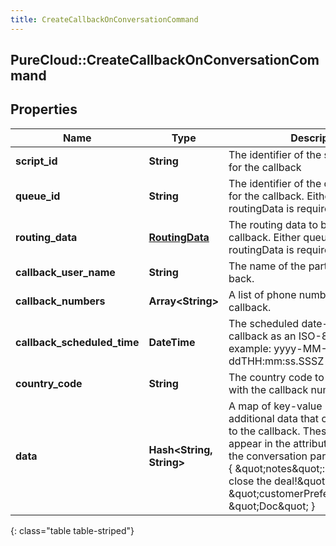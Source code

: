 ```yaml
---
title: CreateCallbackOnConversationCommand
---
```

## PureCloud::CreateCallbackOnConversationCommand

## Properties

|Name | Type | Description | Notes|
|------------ | ------------- | ------------- | -------------|
| **script_id** | **String** | The identifier of the script to be used for the callback | [optional] |
| **queue_id** | **String** | The identifier of the queue to be used for the callback. Either queueId or routingData is required. | [optional] |
| **routing_data** | [**RoutingData**](RoutingData.html) | The routing data to be used for the callback. Either queueId or routingData is required. | [optional] |
| **callback_user_name** | **String** | The name of the party to be called back. | [optional] |
| **callback_numbers** | **Array&lt;String&gt;** | A list of phone numbers for the callback. | |
| **callback_scheduled_time** | **DateTime** | The scheduled date-time for the callback as an ISO-8601 string. For example: yyyy-MM-ddTHH:mm:ss.SSSZ | [optional] |
| **country_code** | **String** | The country code to be associated with the callback numbers. | [optional] |
| **data** | **Hash&lt;String, String&gt;** | A map of key-value pairs containing additional data that can be associated to the callback. These values will appear in the attributes property on the conversation participant. Example: { \&quot;notes\&quot;: \&quot;ready to close the deal!\&quot;, \&quot;customerPreferredName\&quot;: \&quot;Doc\&quot; } | [optional] |
{: class="table table-striped"}


